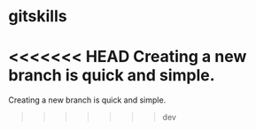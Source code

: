 # gitskills
<<<<<<< HEAD
Creating a new branch is quick and simple.
=======
Creating a new branch is quick and simple.
>>>>>>> dev
